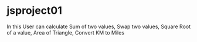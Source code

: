 # jsproject01
In this User can calculate Sum of two values, Swap two values, Square Root of a value, Area of Triangle, Convert KM to Miles
